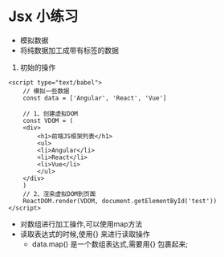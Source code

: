 # Jsx 小练习

- 模拟数据
- 将纯数据加工成带有标签的数据

1. 初始的操作

```
<script type="text/babel">
    // 模拟一些数据
    const data = ['Angular', 'React', 'Vue']

    // 1、创建虚拟DOM
    const VDOM = (
    <div>
        <h1>前端JS框架列表</h1>
        <ul>
        <li>Angular</li>
        <li>React</li>
        <li>Vue</li>
        </ul>
    </div>
    )
    // 2、渲染虚拟DOM到页面
    ReactDOM.render(VDOM, document.getElementById('test'))
</script>
```
- 对数组进行加工操作,可以使用map方法
- 读取表达式的时候,使用{} 来进行读取操作
    - data.map() 是一个数组表达式,需要用{} 包裹起来;


